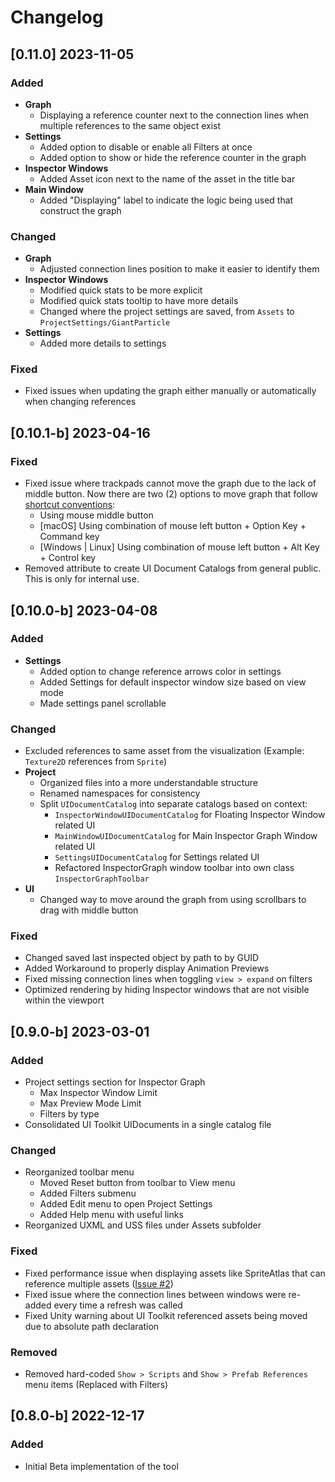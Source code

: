# Changelog


## [0.11.0] 2023-11-05

### Added
* **Graph**
  * Displaying a reference counter next to the connection lines when multiple references to the same object exist
* **Settings**
  * Added option to disable or enable all Filters at once
  * Added option to show or hide the reference counter in the graph
* **Inspector Windows**
  * Added Asset icon next to the name of the asset in the title bar
* **Main Window**
  * Added "Displaying" label to indicate the logic being used that construct the graph

### Changed
* **Graph**
  * Adjusted connection lines position to make it easier to identify them
* **Inspector Windows**
  * Modified quick stats to be more explicit
  * Modified quick stats tooltip to have more details
  * Changed where the project settings are saved, from `Assets` to `ProjectSettings/GiantParticle`
* **Settings**
  * Added more details to settings

### Fixed
* Fixed issues when updating the graph either manually or automatically when changing references

## [0.10.1-b] 2023-04-16

### Fixed
* Fixed issue where trackpads cannot move the graph due to the lack of middle button. Now there are two (2) options to move graph that follow [shortcut conventions](https://docs.unity3d.com/Manual/SceneViewNavigation.html):
    * Using mouse middle button
    * [macOS] Using combination of mouse left button + Option Key + Command key
    * [Windows | Linux] Using combination of mouse left button + Alt Key + Control key
* Removed attribute to create UI Document Catalogs from general public. This is only for internal use.

## [0.10.0-b] 2023-04-08

### Added
* **Settings**
    * Added option to change reference arrows color in settings
    * Added Settings for default inspector window size based on view mode
    * Made settings panel scrollable

### Changed
* Excluded references to same asset from the visualization (Example: `Texture2D` references from `Sprite`)
* **Project**
    * Organized files into a more understandable structure
    * Renamed namespaces for consistency
    * Split `UIDocumentCatalog` into separate catalogs based on context:
        * `InspectorWindowUIDocumentCatalog` for Floating Inspector Window related UI
        * `MainWindowUIDocumentCatalog` for Main Inspector Graph Window related UI
        * `SettingsUIDocumentCatalog` for Settings related UI
        * Refactored InspectorGraph window toolbar into own class `InspectorGraphToolbar`
* **UI**
    * Changed way to move around the graph from using scrollbars to drag with middle button

### Fixed
* Changed saved last inspected object by path to by GUID
* Added Workaround to properly display Animation Previews
* Fixed missing connection lines when toggling `view > expand` on filters
* Optimized rendering by hiding Inspector windows that are not visible within the viewport

## [0.9.0-b] 2023-03-01

### Added
- Project settings section for Inspector Graph
  - Max Inspector Window Limit
  - Max Preview Mode Limit
  - Filters by type
- Consolidated UI Toolkit UIDocuments in a single catalog file

### Changed
- Reorganized toolbar menu
  - Moved Reset button from toolbar to View menu
  - Added Filters submenu
  - Added Edit menu to open Project Settings
  - Added Help menu with useful links
- Reorganized UXML and USS files under Assets subfolder

### Fixed
- Fixed performance issue when displaying assets like SpriteAtlas that can reference multiple assets ([Issue #2](https://github.com/giantparticlegames/InspectorGraph/issues/2))
- Fixed issue where the connection lines between windows were re-added every time a refresh was called
- Fixed Unity warning about UI Toolkit referenced assets being moved due to absolute path declaration

### Removed
- Removed hard-coded `Show > Scripts` and `Show > Prefab References` menu items (Replaced with Filters)



## [0.8.0-b] 2022-12-17

### Added
- Initial Beta implementation of the tool

